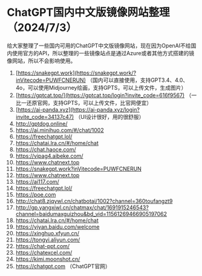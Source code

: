 # ChatGPT国内中文版镜像网站整理（2024/7/3）
给大家整理了一些国内可用的ChatGPT中文版镜像网站，现在因为OpenAI不给国内使用官方的API，所以整理的一些镜像站点是通过Azure或者其他方式搭建的镜像网站，所以不会影响使用。
 
1. [https://snakegpt.work](https://snakegpt.work/?inVitecode=PUWFCNERUN)       （国内可以直接使用，支持GPT3.4、4.0、4o，可以使用Midjourney绘画，支持GPTS，可以上传文件，生成图片）
2. [https://gptcat.top/](https://gptcat.top/login?invite_code=616f9567)        （一比一还原官网，支持GPTS，可以上传文件，比官网便宜）
3. [https://ai-panda.xyz](https://ai-panda.xyz/login?invite_code=34137c47)       （UI设计很好，用的很舒服）
4. http://gptdog.online/      
5. https://ai.minihuo.com/#/chat/1002
6. https://freechatgpt.lol/
7. https://chatai.lra.cn/#/home/chat
8. https://chat.haoce.com/
9. https://vipag4.aibeke.com/
10. https://www.chatnext.top
11. https://snakegpt.work?inVitecode=PUWFCNERUN
12. https://www.chatnext.top
13. https://ai117.com/
14. https://freechatgpt.lol/
15. https://poe.com
16. http://chat8.zjqywl.cn/chatbotai/1002?channel=360toufangzt9
17. http://gp.yangxiwl.cn/chatmax/chat/1691915246543?channel=baidumaxguizhou&bd_vid=11561269466905197062
18. https://chatai.lra.cn/#/home/chat
19. https://yiyan.baidu.com/welcome
20. https://xinghuo.xfyun.cn/
21. https://tongyi.aliyun.com/
22. https://chat-ppt.com/
23. https://chatexcel.com/
24. https://kimi.moonshot.cn/
25. https://chatgpt.com （ChatGPT官网）
